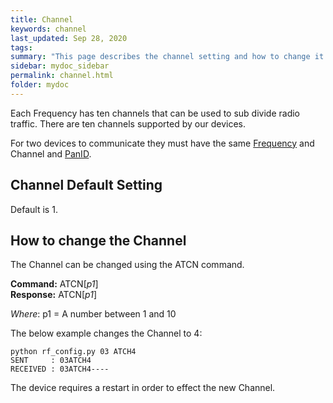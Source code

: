 ```yaml
---
title: Channel
keywords: channel
last_updated: Sep 28, 2020
tags:  
summary: "This page describes the channel setting and how to change it."
sidebar: mydoc_sidebar
permalink: channel.html
folder: mydoc
---
```


Each Frequency has ten channels that can be used to sub divide radio traffic. There are ten channels supported by our devices.

For two devices to communicate they must have the same [Frequency](frequency.html) and Channel and [PanID](panid.html). 

## Channel Default Setting
Default is 1.

## How to change the Channel 

The Channel can be changed using the ATCN command. 

**Command:** ATCN[*p1*] <br>
**Response:** ATCN[*p1*]

*Where*: p1 = A number between 1 and 10

The below example changes the Channel to 4:

```
python rf_config.py 03 ATCH4
SENT     : 03ATCH4
RECEIVED : 03ATCH4----
```

The device requires a restart in order to effect the new Channel.